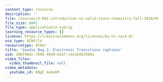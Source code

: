 ```yaml
---
content_type: resource
description: ''
file: /courses/3-091-introduction-to-solid-state-chemistry-fall-2018/KBgF_4xmahM_captions.webvtt
file_size: 6041
file_type: application/x-subrip
learning_resource_types: []
license: https://creativecommons.org/licenses/by-nc-sa/4.0/
ocw_type: OCWFile
resourcetype: Other
title: 'Goodie Bag 2: Electronic Transitions captions'
uid: 28bf98dc-7b96-4039-81e7-c4e1bdd3499a
video_files:
  video_thumbnail_file: null
video_metadata:
  youtube_id: KBgF_4xmahM
---
```

